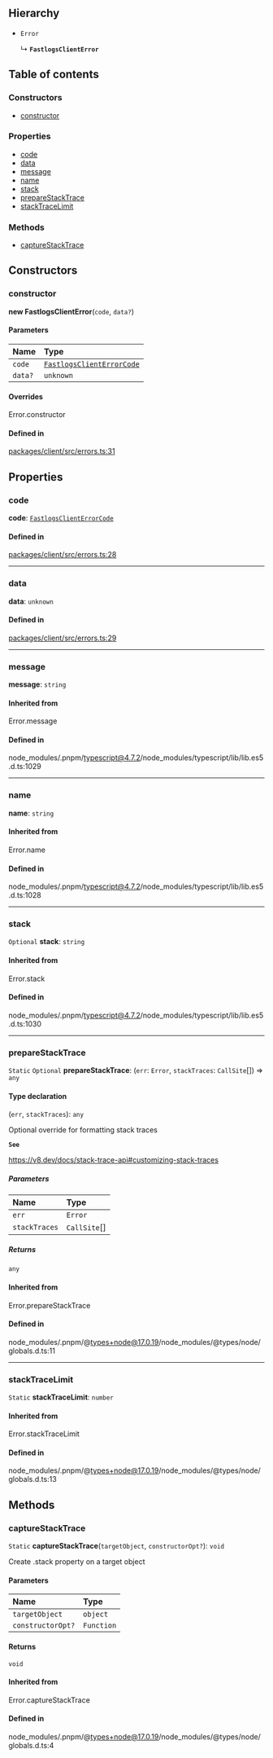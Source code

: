 ## Hierarchy

- `Error`

  ↳ **`FastlogsClientError`**

## Table of contents

### Constructors

- [constructor](FastlogsClientError.md#constructor)

### Properties

- [code](FastlogsClientError.md#code)
- [data](FastlogsClientError.md#data)
- [message](FastlogsClientError.md#message)
- [name](FastlogsClientError.md#name)
- [stack](FastlogsClientError.md#stack)
- [prepareStackTrace](FastlogsClientError.md#preparestacktrace)
- [stackTraceLimit](FastlogsClientError.md#stacktracelimit)

### Methods

- [captureStackTrace](FastlogsClientError.md#capturestacktrace)

## Constructors

### constructor

**new FastlogsClientError**(`code`, `data?`)

#### Parameters

| Name    | Type                                                       |
| :------ | :--------------------------------------------------------- |
| `code`  | [`FastlogsClientErrorCode`](../types/FastlogsClientErrorCode.md) |
| `data?` | `unknown`                                                  |

#### Overrides

Error.constructor

#### Defined in

[packages/client/src/errors.ts:31](https://github.com/fastlogs-docs.khulnasoft.com/js/blob/f0f78e6/packages/client/src/errors.ts#L31)

## Properties

### code

**code**: [`FastlogsClientErrorCode`](../types/FastlogsClientErrorCode.md)

#### Defined in

[packages/client/src/errors.ts:28](https://github.com/fastlogs-docs.khulnasoft.com/js/blob/f0f78e6/packages/client/src/errors.ts#L28)

---

### data

**data**: `unknown`

#### Defined in

[packages/client/src/errors.ts:29](https://github.com/fastlogs-docs.khulnasoft.com/js/blob/f0f78e6/packages/client/src/errors.ts#L29)

---

### message

**message**: `string`

#### Inherited from

Error.message

#### Defined in

node_modules/.pnpm/typescript@4.7.2/node_modules/typescript/lib/lib.es5.d.ts:1029

---

### name

**name**: `string`

#### Inherited from

Error.name

#### Defined in

node_modules/.pnpm/typescript@4.7.2/node_modules/typescript/lib/lib.es5.d.ts:1028

---

### stack

`Optional` **stack**: `string`

#### Inherited from

Error.stack

#### Defined in

node_modules/.pnpm/typescript@4.7.2/node_modules/typescript/lib/lib.es5.d.ts:1030

---

### prepareStackTrace

`Static` `Optional` **prepareStackTrace**: (`err`: `Error`, `stackTraces`: `CallSite`[]) => `any`

#### Type declaration

(`err`, `stackTraces`): `any`

Optional override for formatting stack traces

**`See`**

https://v8.dev/docs/stack-trace-api#customizing-stack-traces

##### Parameters

| Name          | Type         |
| :------------ | :----------- |
| `err`         | `Error`      |
| `stackTraces` | `CallSite`[] |

##### Returns

`any`

#### Inherited from

Error.prepareStackTrace

#### Defined in

node_modules/.pnpm/@types+node@17.0.19/node_modules/@types/node/globals.d.ts:11

---

### stackTraceLimit

`Static` **stackTraceLimit**: `number`

#### Inherited from

Error.stackTraceLimit

#### Defined in

node_modules/.pnpm/@types+node@17.0.19/node_modules/@types/node/globals.d.ts:13

## Methods

### captureStackTrace

`Static` **captureStackTrace**(`targetObject`, `constructorOpt?`): `void`

Create .stack property on a target object

#### Parameters

| Name              | Type       |
| :---------------- | :--------- |
| `targetObject`    | `object`   |
| `constructorOpt?` | `Function` |

#### Returns

`void`

#### Inherited from

Error.captureStackTrace

#### Defined in

node_modules/.pnpm/@types+node@17.0.19/node_modules/@types/node/globals.d.ts:4
